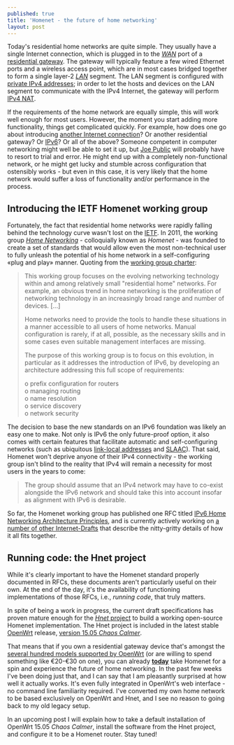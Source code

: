 ```yaml
---
published: true
title: 'Homenet - the future of home networking'
layout: post
---
```


Today's residential home networks are quite simple. They usually have a single
Internet connection, which is plugged in to the
[*WAN*](https://en.wikipedia.org/wiki/Wide_area_network) port of a [residential
gateway](https://en.wikipedia.org/wiki/Residential_gateway).  The gateway will
typically feature a few wired Ethernet ports and a wireless access point, which
are in most cases bridged together to form a single layer-2
[*LAN*](https://en.wikipedia.org/wiki/Local_area_network) segment. The LAN
segment is configured with [private IPv4
addresses](https://en.wikipedia.org/wiki/Private_network); in order to let the
hosts and devices on the LAN segment to communicate with the IPv4 Internet, the
gateway will perform [IPv4
NAT](https://en.wikipedia.org/wiki/Network_address_translation#One-to-many_NAT).

If the requirements of the home network are equally simple, this will work well
enough for most users. However, the moment you start adding more functionality,
things get complicated quickly. For example, how does one go about introducing
[another Internet connection](https://en.wikipedia.org/wiki/Multihoming)? Or
another residential gateway? Or [IPv6](https://en.wikipedia.org/wiki/IPv6)? Or
all of the above? Someone competent in computer networking might well be able
to set it up, but [Joe Public](https://en.wikipedia.org/wiki/John_Q._Public)
will probably have to resort to trial and error. He might end up with a
completely non-functional network, or he might get lucky and stumble across
configuration that ostensibly works - but even in this case, it is very likely
that the home network would suffer a loss of functionality and/or performance
in the process.

## Introducing the IETF Homenet working group

Fortunately, the fact that residential home networks were rapidly falling
behind the technology curve wasn't lost on the [IETF](https://www.ietf.org).
In 2011, the working group *[Home
Networking](http://tools.ietf.org/wg/homenet)* - colloquially known as
*Homenet* - was founded to create a set of standards that would allow even the
most non-technical user to fully unleash the potential of his home network in a
self-configuring «plug and play» manner. Quoting from the [working group
charter](http://datatracker.ietf.org/wg/homenet/charter/):

> This working group focuses on the evolving networking technology within and
> among relatively small "residential home" networks. For example, an obvious
> trend in home networking is the proliferation of networking technology in an
> increasingly broad range and number of devices.  [...]
>
> Home networks need to provide the tools to handle these situations in a
> manner accessible to all users of home networks. Manual configuration is
> rarely, if at all, possible, as the necessary skills and in some cases even
> suitable management interfaces are missing.
>
> The purpose of this working group is to focus on this evolution, in
> particular as it addresses the introduction of IPv6, by developing an
> architecture addressing this full scope of requirements:
>
> o prefix configuration for routers<br/>
> o managing routing<br/>
> o name resolution<br/>
> o service discovery<br/>
> o network security<br/>

The decision to base the new standards on an IPv6 foundation was likely an easy
one to make. Not only is IPv6 the only future-proof option, it also comes with
certain features that facilitate automatic and self-configuring networks (such
as ubiquitous [link-local
addresses](https://en.wikipedia.org/wiki/Link-local_address#IPv6) and
[SLAAC](https://en.wikipedia.org/wiki/IPv6_address#Stateless_address_autoconfiguration)).
That said, Homenet won't deprive anyone of their IPv4 connectivity - the
working group isn't blind to the reality that IPv4 will remain a necessity for
most users in the years to come:

> The group should assume that an IPv4 network may have to co-exist alongside
> the IPv6 network and should take this into account insofar as alignment with
> IPv6 is desirable.

So far, the Homenet working group has published one RFC titled [IPv6 Home
Networking Architecture Principles](http://tools.ietf.org/html/rfc7368), and is
currently actively working on [a number of other
Internet-Drafts](http://tools.ietf.org/wg/homenet/) that describe the
nitty-gritty details of how it all fits together.

## Running code: the Hnet project

While it's clearly important to have the Homenet standard properly documented
in RFCs, these documents aren't particularly useful on their own. At the end of
the day, it's the availability of functioning implementations of those RFCs,
i.e., *running code*, that truly matters.

In spite of being a work in progress, the current draft specifications has
proven mature enough for the [*Hnet* project](http://www.homewrt.org) to build
a working open-source Homenet implementation. The Hnet project is included in
the latest stable [OpenWrt](http://www.openwrt.org) release, [version 15.05
*Chaos Calmer*](https://forum.openwrt.org/viewtopic.php?id=59528).

That means that if you own a residential gateway device that's amongst the
[several hundred models supported by
OpenWrt](http://wiki.openwrt.org/toh/start) (or are willing to spend something
like €20-€30 on one), you can already <u>**today**</u> take Homenet for a spin
and experience the future of home networking. In the past few weeks I've been
doing just that, and I can say that I am pleasantly surprised at how well it
actually works. It's even fully integrated in OpenWrt's web interface - no
command line familiarity required.  I've converted my own home network to be
based exclusively on OpenWrt and Hnet, and I see no reason to going back to my
old legacy setup.

In an upcoming post I will explain how to take a default installation of
OpenWrt 15.05 *Chaos Calmer*, install the software from the Hnet project, and
configure it to be a Homenet router. Stay tuned!
